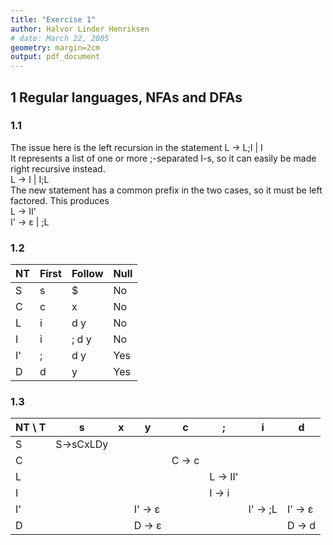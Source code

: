 ```yaml
---
title: "Exercise 1"
author: Halvor Linder Henriksen
# date: March 22, 2005
geometry: margin=2cm
output: pdf_document
---
```

## 1 Regular languages, NFAs and DFAs

### 1.1
The issue here is the left recursion in the statement L -> L;I | I  
It represents a list of one or more ;-separated I-s, so it can easily be made right recursive instead.  
L -> I | I;L  
The new statement has a common prefix in the two cases, so it must be left factored. This produces  
L -> II'  
I' -> ε | ;L


### 1.2
| NT  | First  | Follow  | Null|
| ---  | --- | --- | --- |
| S  | s | $ | No
| C  | c | x | No
| L  | i | d y | No
| I  | i | ; d y | No 
| I' | ; | d y | Yes
| D  | d | y | Yes

### 1.3 

| NT \ T  | s  | x  | y | c | ; | i | d |
| --- | --- | --- | --- | --- | --- | --- | --- |
| S  | S->sCxLDy | 
| C  | | | | C -> c
| L  | | | | | L -> II'
| I  | | | | | I -> i
| I' | | | I' -> ε | | | I' -> ;L | I' -> ε
| D  | | | D -> ε | | | | D -> d
